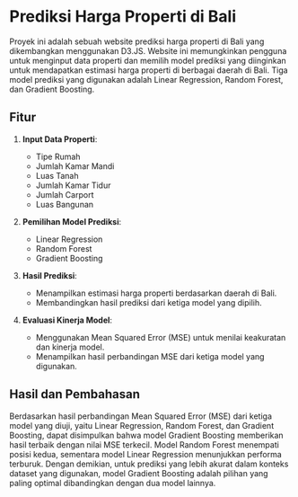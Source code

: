 # Prediksi Harga Properti di Bali

Proyek ini adalah sebuah website prediksi harga properti di Bali yang dikembangkan menggunakan D3.JS. Website ini memungkinkan pengguna untuk menginput data properti dan memilih model prediksi yang diinginkan untuk mendapatkan estimasi harga properti di berbagai daerah di Bali. Tiga model prediksi yang digunakan adalah Linear Regression, Random Forest, dan Gradient Boosting.

## Fitur

1. **Input Data Properti**:
   - Tipe Rumah
   - Jumlah Kamar Mandi
   - Luas Tanah
   - Jumlah Kamar Tidur
   - Jumlah Carport
   - Luas Bangunan

2. **Pemilihan Model Prediksi**:
   - Linear Regression
   - Random Forest
   - Gradient Boosting

3. **Hasil Prediksi**:
   - Menampilkan estimasi harga properti berdasarkan daerah di Bali.
   - Membandingkan hasil prediksi dari ketiga model yang dipilih.

4. **Evaluasi Kinerja Model**:
   - Menggunakan Mean Squared Error (MSE) untuk menilai keakuratan dan kinerja model.
   - Menampilkan hasil perbandingan MSE dari ketiga model yang digunakan.

## Hasil dan Pembahasan

Berdasarkan hasil perbandingan Mean Squared Error (MSE) dari ketiga model yang diuji, yaitu Linear Regression, Random Forest, dan Gradient Boosting, dapat disimpulkan bahwa model Gradient Boosting memberikan hasil terbaik dengan nilai MSE terkecil. Model Random Forest menempati posisi kedua, sementara model Linear Regression menunjukkan performa terburuk. Dengan demikian, untuk prediksi yang lebih akurat dalam konteks dataset yang digunakan, model Gradient Boosting adalah pilihan yang paling optimal dibandingkan dengan dua model lainnya.
